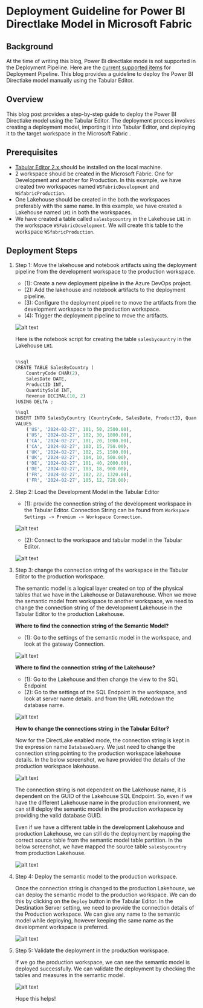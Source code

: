 # Deployment Guideline for Power BI Directlake Model in Microsoft Fabric

## Background
At the time of writing this blog, Power Bi directlake mode is not supported in the Deployment Pipeline. Here are the [current supported items](https://learn.microsoft.com/en-us/fabric/cicd/deployment-pipelines/intro-to-deployment-pipelines#supported-items) for Deployment Pipeline. This blog provides a guideline to deploy the Power BI Directlake model manually using the Tabular Editor.

## Overview
This blog post provides a step-by-step guide to deploy the Power BI Directlake model using the Tabular Editor. The deployment process involves creating a deployment model, importing it into Tabular Editor, and deploying it to the target workspace in the Microsoft Fabric .

## Prerequisites
- [Tabular Editor 2.x ](https://tabulareditor.github.io/TabularEditor/) should be installed on the local machine.
- 2 workspace should be created in the Microsoft Fabric. One for Development and another for Production. In this example, we have created two workspaces named `WSFabricDevelopment` and `WSfabricProduction`.
- One Lakehouse should be created in the both the workspaces preferably with the same name. In this example, we have created a Lakehouse named `LH1` in both the workspaces.
- We have created a table called `salesbycountry` in the Lakehouse `LH1` in the workspace `WSFabricDevelopment`. We will create this table to the workspace `WSfabricProduction`.




## Deployment Steps

1. Step 1: Move the lakehouse and notebook artifacts using the deployment pipeline from the development workspace to the production workspace.

    - (1): Create a new deployment pipeline in the Azure DevOps project.
    - (2): Add the lakehouse and notebook artifacts to the deployment pipeline.
    - (3): Configure the deployment pipeline to move the artifacts from the development workspace to the production workspace.
    - (4): Trigger the deployment pipeline to move the artifacts.

    ![alt text](https://github.com/Sam-Panda/FABRICation/blob/main/fabric-ci-cd/DirectlakeDeployment/.images/DeploymentPipeline_image.png)

    Here is the notebook script for creating the table `salesbycountry` in the Lakehouse `LH1`.

    ```python

    %%sql
    CREATE TABLE SalesByCountry (
        CountryCode CHAR(2),
        SalesDate DATE,
        ProductID INT,
        QuantitySold INT,
        Revenue DECIMAL(10, 2)
    )USING DELTA ;


    ```
    ```python
    %%sql
    INSERT INTO SalesByCountry (CountryCode, SalesDate, ProductID, QuantitySold, Revenue)
    VALUES
        ('US', '2024-02-27', 101, 50, 2500.00),
        ('US', '2024-02-27', 102, 30, 1800.00),
        ('CA', '2024-02-27', 101, 20, 1000.00),
        ('CA', '2024-02-27', 103, 15, 750.00),
        ('UK', '2024-02-27', 102, 25, 1500.00),
        ('UK', '2024-02-27', 104, 10, 500.00),
        ('DE', '2024-02-27', 101, 40, 2000.00),
        ('DE', '2024-02-27', 103, 18, 900.00),
        ('FR', '2024-02-27', 102, 22, 1320.00),
        ('FR', '2024-02-27', 105, 12, 720.00);

    ```
2. Step 2: Load the Development Model in the Tabular Editor
    - (1): provide the connection string of the development workspace in the Tabular Editor. Connection String can be found from `Workspace Settings -> Premium -> Workspace Connection`.

    ![alt text](https://github.com/Sam-Panda/FABRICation/blob/main/fabric-ci-cd/DirectlakeDeployment/.images/Workspace_connection_image.png)
    - (2): Connect to the workspace and tabular model in the Tabular Editor.

    ![alt text](https://github.com/Sam-Panda/FABRICation/blob/main/fabric-ci-cd/DirectlakeDeployment/.images/TabularModelLoad_image.png)


3. Step 3: change the connection string of the workspace in the Tabular Editor to the production workspace.

    The semantic model is a logical layer created on top of the physical tables that we have in the Lakehouse or Datawarehouse. When we move the semantic model from workspace to another workspace, we need to change the connection string of the development Lakehouse in the Tabular Editor to the production Lakehouse.

    **Where to find the connection string of the Semantic Model?**
    - (1): Go to the settings of the semantic model in the workspace, and look at the gateway Connection.

    ![alt text](https://github.com/Sam-Panda/FABRICation/blob/main/fabric-ci-cd/DirectlakeDeployment/.images/Gateway_connection_image.png)

    **Where to find the connection string of the Lakehouse?**
    - (1): Go to the Lakehouse and then change the view to the SQL Endpoint
    - (2): Go to the settings of the SQL Endpoint in the workspace, and look at server name details. and from the URL notedown the database name.
    

    ![alt text](https://github.com/Sam-Panda/FABRICation/blob/main/fabric-ci-cd/DirectlakeDeployment/.images/server_deltails_image.png)
    
    **How to change the connections string in the Tabular Editor?**
    
    Now for the DirectLake enabled mode, the connection string is kept in the expression name `DatabaseQuery`. We just need to change the connection string pointing to the production workspace lakehouse details. In the below screenshot, we have provided the details of the production workspace lakehouse.

    ![alt text](https://github.com/Sam-Panda/FABRICation/blob/main/fabric-ci-cd/DirectlakeDeployment/.images/Production_connection_string_lakehouse_image.png)

    The connection string is not dependent on the Lakehouse name, it is dependent on the GUID of the Lakehouse SQL Endpoint. So, even if we have the different Lakehouse name in the production environment, we can still deploy the semantic model in the production workspace by providing the valid database GUID.

    Even if we have a different table in the development Lakehouse and production Lakehouse, we can still do the deployment by mapping the correct source table from the semantic model table partition.  In the below screenshot, we have mapped the source table `salesbycountry` from production Lakehouse.

    ![alt text](https://github.com/Sam-Panda/FABRICation/blob/main/fabric-ci-cd/DirectlakeDeployment/.images/table_selection_image.png)

4. Step 4: Deploy the semantic model to the production workspace.

    Once the connection string is changed to the production Lakehouse, we can deploy the semantic model to the production workspace. We can do this by clicking on the `Deploy` button in the Tabular Editor. In the Destination Server setting, we need to provide the connection details of the Production workspace. We can give any name to the semantic model while deploying, however keeping the same name as the development workspace is preferred.

    ![alt text](https://github.com/Sam-Panda/FABRICation/blob/main/fabric-ci-cd/DirectlakeDeployment/.images/Model_production_deployment_image.png)

5. Step 5: Validate the deployment in the production workspace.

    If we go the production workspace, we can see the semantic model is deployed successfully. We can validate the deployment by checking the tables and measures in the semantic model.

    ![alt text](https://github.com/Sam-Panda/FABRICation/blob/main/fabric-ci-cd/DirectlakeDeployment/.images/Deployment_successful_image.png)


    Hope this helps! 

